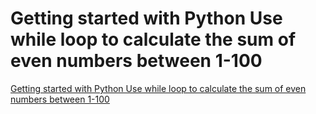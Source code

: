 # Getting started with Python Use while loop to calculate the sum of even numbers between 1-100
[Getting started with Python Use while loop to calculate the sum of even numbers between 1-100](https://aiwithcloud.com/2022/09/15/getting_started_with_python_use_while_loop_to_calculate_the_sum_of_even_numbers_between_1_100/)